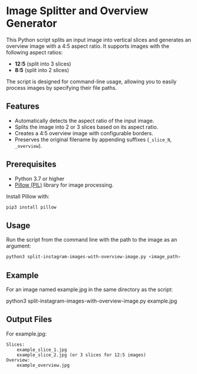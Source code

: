 # Image Splitter and Overview Generator

This Python script splits an input image into vertical slices and generates an overview image with a 4:5 aspect ratio. It supports images with the following aspect ratios:
- **12:5** (split into 3 slices)
- **8:5** (split into 2 slices)

The script is designed for command-line usage, allowing you to easily process images by specifying their file paths.

## Features

- Automatically detects the aspect ratio of the input image.
- Splits the image into 2 or 3 slices based on its aspect ratio.
- Creates a 4:5 overview image with configurable borders.
- Preserves the original filename by appending suffixes (`_slice_N`, `_overview`).

## Prerequisites

- Python 3.7 or higher
- [Pillow (PIL)](https://python-pillow.org/) library for image processing.

Install Pillow with:
```bash
pip3 install pillow
```

## Usage

Run the script from the command line with the path to the image as an argument:

```bash
python3 split-instagram-images-with-overview-image.py <image_path>
```

## Example

For an image named example.jpg in the same directory as the script:

python3 split-instagram-images-with-overview-image.py example.jpg

## Output Files

For example.jpg:

    Slices:
        example_slice_1.jpg
        example_slice_2.jpg (or 3 slices for 12:5 images)
    Overview:
        example_overview.jpg
